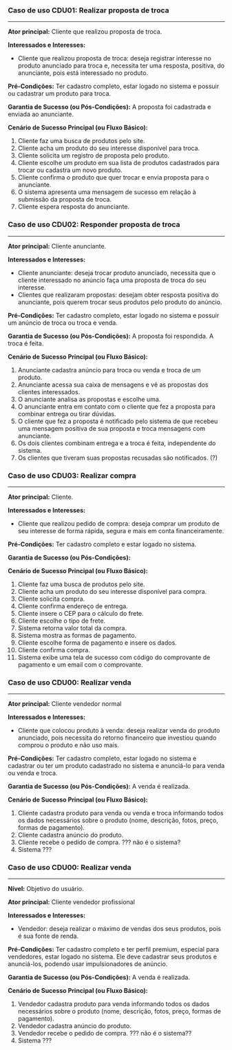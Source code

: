 ### Caso de uso CDU01: Realizar proposta de troca 
----
**Ator principal:** Cliente que realizou proposta de troca.

**Interessados e Interesses:**
- Cliente que realizou proposta de troca: deseja registrar interesse no produto anunciado para troca e, necessita ter uma resposta, positiva, do anunciante, pois está interessado no produto.

**Pré-Condições:** Ter cadastro completo, estar logado no sistema e possuir ou cadastrar um produto para troca.

**Garantia de Sucesso (ou Pós-Condições):** A proposta foi cadastrada e enviada ao anunciante.

**Cenário de Sucesso Principal (ou Fluxo Básico):**
1. Cliente faz uma busca de produtos pelo site.
2. Cliente acha um produto do seu interesse disponível para troca.
3. Cliente solicita um registro de proposta pelo produto.
4. Cliente escolhe um produto em sua lista de produtos cadastrados para trocar ou cadastra um novo produto.
5. Cliente confirma o produto que quer trocar e envia proposta para o anunciante.
6. O sistema apresenta uma mensagem de sucesso em relação à submissão da proposta de troca.
7. Cliente espera resposta do anunciante.



### Caso de uso CDU02: Responder proposta de troca
-------------
**Ator principal:** Cliente anunciante.

**Interessados e Interesses:**
- Cliente anunciante: deseja trocar produto anunciado, necessita que o cliente interessado no anúncio faça uma proposta de troca do seu interesse.
- Clientes que realizaram propostas: desejam obter resposta positiva do anunciante, pois querem trocar seus produtos pelo produto do anúncio.

**Pré-Condições:** Ter cadastro completo, estar logado no sistema e possuir um anúncio de troca ou troca e venda.

**Garantia de Sucesso (ou Pós-Condições):** A proposta foi respondida. A troca é feita.

**Cenário de Sucesso Principal (ou Fluxo Básico):**
1. Anunciante cadastra anúncio para troca ou venda e troca de um produto.
2. Anunciante acessa sua caixa de mensagens e vê as propostas dos clientes interessados.
3. O anunciante analisa as propostas e escolhe uma.
4. O anunciante entra em contato com o cliente que fez a proposta para combinar entrega ou tirar dúvidas.
5. O cliente que fez a proposta é notificado pelo sistema de que recebeu uma mensagem positiva de sua proposta e troca mensagens com anunciante.
6. Os dois clientes combinam entrega e a troca é feita, independente do sistema.
7. Os clientes que tiveram suas propostas recusadas são notificados. (?)

### Caso de uso CDU03: Realizar compra
---------------
**Ator principal:** Cliente.

**Interessados e Interesses:**
- Cliente que realizou pedido de compra: deseja comprar um produto de seu interesse de forma rápida, segura e mais em conta financeiramente.

**Pré-Condições:** Ter cadastro completo e estar logado no sistema.

**Garantia de Sucesso (ou Pós-Condições):** 

**Cenário de Sucesso Principal (ou Fluxo Básico):**
1. Cliente faz uma busca de produtos pelo site.
2. Cliente acha um produto do seu interesse disponível para compra.
3. Cliente solicita compra.
4. Cliente confirma endereço de entrega.
5. Cliente insere o CEP para o cálculo do frete.
6. Cliente escolhe o tipo de frete.
7. Sistema retorna valor total da compra.
8. Sistema mostra as formas de pagamento.
9. Cliente escolhe forma de pagamento e insere os dados.
10. Cliente confirma compra.
11. Sistema exibe uma tela de sucesso com código do comprovante de pagamento e um email com o comprovante.




### Caso de uso CDU00: Realizar venda
-------------
**Ator principal:** Cliente vendedor normal

**Interessados e Interesses:**
- Cliente que colocou produto à venda: deseja realizar venda do produto anunciado, pois necessita do retorno financeiro que investiou quando comprou o produto e não uso mais.

**Pré-Condições:** Ter cadastro completo, estar logado no sistema e cadastrar ou ter um produto cadastrado no sistema e anunciá-lo para venda ou venda e troca.

**Garantia de Sucesso (ou Pós-Condições):** A venda é realizada.

**Cenário de Sucesso Principal (ou Fluxo Básico):**
1. Cliente cadastra produto para venda ou venda e troca informando todos os dados necessários sobre o produto (nome, descrição, fotos, preço, formas de pagamento).
2. Cliente cadastra anúncio do produto.
3. Cliente recebe o pedido de compra. ??? não é o sistema?
4. Sistema ???


### Caso de uso CDU00: Realizar venda
-------------
**Nível:** Objetivo do usuário.

**Ator principal:** Cliente vendedor profissional

**Interessados e Interesses:**
- Vendedor: deseja realizar o máximo de vendas dos seus produtos, pois é sua fonte de renda.

**Pré-Condições:** Ter cadastro completo e ter perfil premium, especial para vendedores, estar logado no sistema. Ele deve cadastrar seus produtos e anunciá-los, podendo usar impulsionadores de anúncio.

**Garantia de Sucesso (ou Pós-Condições):** A venda é realizada.

**Cenário de Sucesso Principal (ou Fluxo Básico):**
1. Vendedor cadastra produto para venda informando todos os dados necessários sobre o produto (nome, descrição, fotos, preço, formas de pagamento).
2. Vendedor cadastra anúncio do produto.
3. Vendedor recebe o pedido de compra. ??? não é o sistema??
4. Sistema ???




